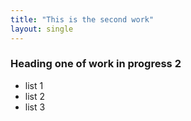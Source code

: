 ```yaml
---
title: "This is the second work"
layout: single
---
```

### Heading one of work in progress 2

- list 1
- list 2
- list 3